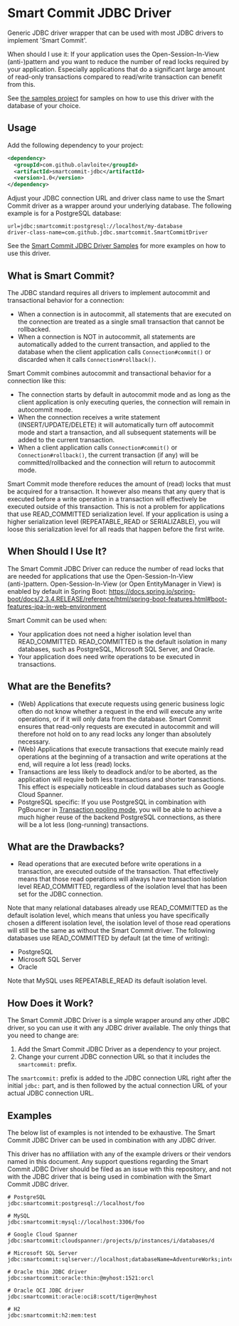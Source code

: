 # Smart Commit JDBC Driver

Generic JDBC driver wrapper that can be used with most JDBC drivers to implement 'Smart Commit'.

When should I use it: If your application uses the Open-Session-In-View (anti-)pattern and you want to reduce the number of read locks required by your application. Especially applications that do a significant large amount of read-only transactions compared to read/write transaction can benefit from this.

See [the samples project](https://github.com/olavloite/smartcommit-samples) for samples on how to use this driver with the database of your choice.

## Usage

Add the following dependency to your project:

```xml
<dependency>
  <groupId>com.github.olavloite</groupId>
  <artifactId>smartcommit-jdbc</artifactId>
  <version>1.0</version>
</dependency>
```

Adjust your JDBC connection URL and driver class name to use the Smart Commit driver as a wrapper around your underlying database. The following example is for a PostgreSQL database:

```
url=jdbc:smartcommit:postgresql://localhost/my-database
driver-class-name=com.github.jdbc.smartcommit.SmartCommitDriver
```

See the [Smart Commit JDBC Driver Samples](https://github.com/olavloite/smartcommit-samples) for more examples on how to use this driver.

## What is Smart Commit?

The JDBC standard requires all drivers to implement autocommit and transactional behavior for a connection:
* When a connection is in autocommit, all statements that are executed on the connection are treated as a single small transaction that cannot be rollbacked.
* When a connection is NOT in autocommit, all statements are automatically added to the current transaction, and applied to the database when the client application calls `Connection#commit()` or discarded when it calls `Connection#rollback()`.

Smart Commit combines autocommit and transactional behavior for a connection like this:
* The connection starts by default in autocommit mode and as long as the client application is only executing queries, the connection will remain in autocommit mode.
* When the connection receives a write statement (INSERT/UPDATE/DELETE) it will automatically turn off autocommit mode and start a transaction, and all subsequent statements will be added to the current transaction.
* When a client application calls `Connection#commit()` or `Connection#rollback()`, the current transaction (if any) will be committed/rollbacked and the connection will return to autocommit mode.

Smart Commit mode therefore reduces the amount of (read) locks that must be acquired for a transaction. It however also means that any query that is executed before a write operation in a transaction will effectively be executed outside of this transaction. This is not a problem for applications that use READ_COMMITTED serialization level. If your application is using a higher serialization level (REPEATABLE_READ or SERIALIZABLE), you will loose this serialization level for all reads that happen before the first write.

## When Should I Use It?

The Smart Commit JDBC Driver can reduce the number of read locks that are needed for applications that use the Open-Session-In-View (anti-)pattern. Open-Session-In-View (or Open EntityManager in View) is enabled by default in Spring Boot: https://docs.spring.io/spring-boot/docs/2.3.4.RELEASE/reference/html/spring-boot-features.html#boot-features-jpa-in-web-environment

Smart Commit can be used when:
* Your application does not need a higher isolation level than READ_COMMITTED. READ_COMMITTED is the default isolation in many databases, such as PostgreSQL, Microsoft SQL Server, and Oracle.
* Your application does need write operations to be executed in transactions.

## What are the Benefits?

* (Web) Applications that execute requests using generic business logic often do not know whether a request in the end will execute any write operations, or if it will only data from the database. Smart Commit ensures that read-only requests are executed in autocommit and will therefore not hold on to any read locks any longer than absolutely necessary.
* (Web) Applications that execute transactions that execute mainly read operations at the beginning of a transaction and write operations at the end, will require a lot less (read) locks.
* Transactions are less likely to deadlock and/or to be aborted, as the application will require both less transactions and shorter transactions. This effect is especially noticeable in cloud databases such as Google Cloud Spanner.
* PostgreSQL specific: If you use PostgreSQL in combination with PgBouncer in [Transaction pooling mode](https://www.pgbouncer.org/features.html), you will be able to achieve a much higher reuse of the backend PostgreSQL connections, as there will be a lot less (long-running) transactions.

## What are the Drawbacks?

* Read operations that are executed before write operations in a transaction, are executed outside of the transaction. That effectively means that those read operations will always have transaction isolation level READ_COMMITTED, regardless of the isolation level that has been set for the JDBC connection.

Note that many relational databases already use READ_COMMITTED as the default isolation level, which means that unless you have specifically chosen a different isolation level, the isolation level of those read operations will still be the same as without the Smart Commit driver. The following databases use READ_COMMITTED by default (at the time of writing):
* PostgreSQL
* Microsoft SQL Server
* Oracle

Note that MySQL uses REPEATABLE_READ its default isolation level.

## How Does it Work?

The Smart Commit JDBC Driver is a simple wrapper around any other JDBC driver, so you can use it with any JDBC driver available. The only things that you need to change are:
1. Add the Smart Commit JDBC Driver as a dependency to your project.
2. Change your current JDBC connection URL so that it includes the `smartcommit:` prefix.

The `smartcommit:` prefix is added to the JDBC connection URL right after the initial `jdbc:` part, and is then followed by the actual connection URL of your actual JDBC connection URL.


## Examples

The below list of examples is not intended to be exhaustive. The Smart Commit JDBC Driver can be used in combination with any JDBC driver.

This driver has no affiliation with any of the example drivers or their vendors named in this document. Any support questions regarding the Smart Commit JDBC Driver should be filed as an issue with this repository, and not with the JDBC driver that is being used in combination with the Smart Commit JDBC driver.


```
# PostgreSQL
jdbc:smartcommit:postgresql://localhost/foo

# MySQL
jdbc:smartcommit:mysql://localhost:3306/foo

# Google Cloud Spanner
jdbc:smartcommit:cloudspanner:/projects/p/instances/i/databases/d

# Microsoft SQL Server
jdbc:smartcommit:sqlserver://localhost;databaseName=AdventureWorks;integratedSecurity=true;

# Oracle thin JDBC driver
jdbc:smartcommit:oracle:thin:@myhost:1521:orcl

# Oracle OCI JDBC driver
jdbc:smartcommit:oracle:oci8:scott/tiger@myhost

# H2
jdbc:smartcommit:h2:mem:test

```